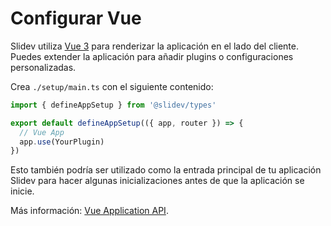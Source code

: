 # Configurar Vue

<Environment type="client" />

Slidev utiliza [Vue 3](https://v3.vuejs.org/) para renderizar la aplicación en el lado del cliente. Puedes extender la aplicación para añadir plugins o configuraciones personalizadas.

Crea `./setup/main.ts` con el siguiente contenido:

```ts
import { defineAppSetup } from '@slidev/types'

export default defineAppSetup(({ app, router }) => {
  // Vue App
  app.use(YourPlugin)
})
```

Esto también podría ser utilizado como la entrada principal de tu aplicación Slidev para hacer algunas inicializaciones antes de que la aplicación se inicie.

Más información: [Vue Application API](https://v3.vuejs.org/api/application-api.html#component).
